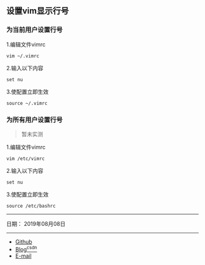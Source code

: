 ## 设置vim显示行号

### 为当前用户设置行号

1.编辑文件vimrc

```shell
vim ~/.vimrc
```

2.输入以下内容

```shell
set nu
```

3.使配置立即生效

```shell
source ~/.vimrc
```

### 为所有用户设置行号

> 暂未实测

1.编辑文件vimrc

```shell
vim /etc/vimrc
```

2.输入以下内容

```shell
set nu
```

3.使配置立即生效

```shell
source /etc/bashrc
```

-----

日期： 2019年08月08日

-----

- [Github](https://github.com/qwhai)
- [Blog<sup>csdn</sup>](https://qwhai.blog.csdn.net)
- [E-mail](return_zero0@163.com)
